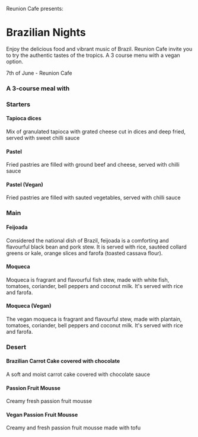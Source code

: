 Reunion Cafe presents:

# Brazilian Nights



Enjoy the delicious food and vibrant music of Brazil. Reunion Cafe invite you to try the authentic tastes of the tropics. A 3 course menu with a vegan option.  


 
7th of June - Reunion Cafe  



### A 3-course meal with



### Starters

#### Tapioca dices
Mix of granulated tapioca with grated cheese cut in dices and deep fried, served with sweet chilli sauce

#### Pastel
Fried pastries are filled with ground beef and cheese, served with chilli sauce

#### Pastel (Vegan)
Fried pastries are filled with sauted vegetables, served with chilli sauce


### Main

#### Feijoada
Considered the national dish of Brazil, feijoada is a comforting and flavourful black bean and pork stew. It is served with rice, sautéed collard greens or kale, orange slices and farofa (toasted cassava flour).


#### Moqueca 
Moqueca is fragrant and flavourful fish stew, made with white fish, tomatoes, coriander, bell peppers and coconut milk. It's served with rice and farofa.


#### Moqueca (Vegan) 
The vegan moqueca is fragrant and flavourful stew, made with plantain, tomatoes, coriander, bell peppers and coconut milk. It's served with rice and farofa.


### Desert

#### Brazilian Carrot Cake covered with chocolate
A soft and moist carrot cake covered with chocolate sauce


#### Passion Fruit Mousse
Creamy fresh passion fruit mousse


#### Vegan Passion Fruit Mousse
Creamy and fresh passion fruit mousse made with tofu
